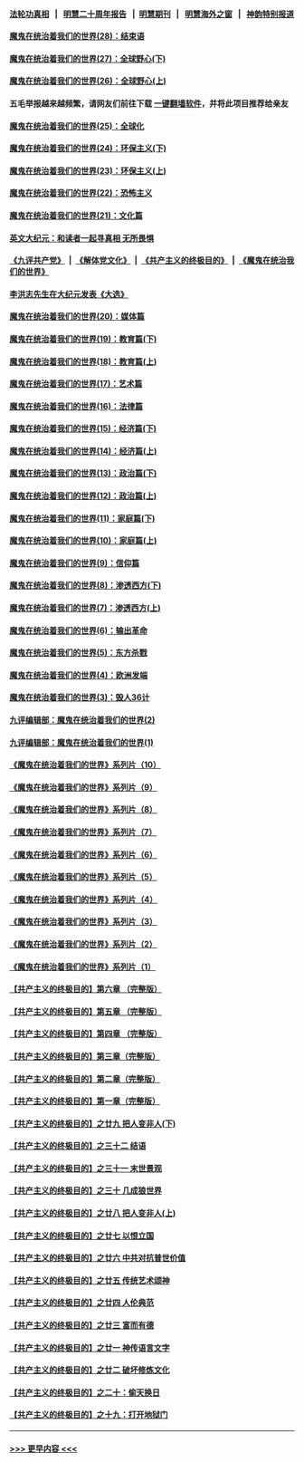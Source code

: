 #### [法轮功真相](https://github.com/gfw-breaker/truth/blob/master/README.md?t=0) &nbsp;&nbsp;|&nbsp;&nbsp; [明慧二十周年报告](https://github.com/gfw-breaker/mh-reports/blob/master/README.md?t=0) &nbsp;&nbsp;|&nbsp;&nbsp;[明慧期刊](https://github.com/gfw-breaker/mh-qikan) &nbsp;&nbsp;|&nbsp;&nbsp; [明慧海外之窗](https://github.com/gfw-breaker/mh-news/blob/master/README.md?t=0) &nbsp;&nbsp;|&nbsp;&nbsp; [神韵特别报道](https://github.com/gfw-breaker/mh-news/blob/master/shenyun.md?t=0)
#### [魔鬼在统治着我们的世界(28)：结束语](../pages/nsc422/n10936246.md?t=06240851) 
#### [魔鬼在统治着我们的世界(27)：全球野心(下)](../pages/nsc422/n10928319.md?t=06240851) 
#### [魔鬼在统治着我们的世界(26)：全球野心(上)](../pages/nsc422/n10900318.md?t=06240851) 
#### 五毛举报越来越频繁，请网友们前往下载 [一键翻墙软件](https://github.com/gfw-breaker/ssr-accounts)，并将此项目推荐给亲友
#### [魔鬼在统治着我们的世界(25)：全球化](../pages/nsc422/n10788205.md?t=06240851) 
#### [魔鬼在统治着我们的世界(24)：环保主义(下)](../pages/nsc422/n10695307.md?t=06240851) 
#### [魔鬼在统治着我们的世界(23)：环保主义(上)](../pages/nsc422/n10688613.md?t=06240851) 
#### [魔鬼在统治着我们的世界(22)：恐怖主义](../pages/nsc422/n10614727.md?t=06240851) 
#### [魔鬼在统治着我们的世界(21)：文化篇](../pages/nsc422/n10597706.md?t=06240851) 
#### [英文大纪元：和读者一起寻真相 无所畏惧](../pages/nsc422/n12542027.md?t=06240851) 
#### [《九评共产党》](https://github.com/begood0513/9ping.md/blob/master/README.md) &nbsp;|&nbsp; [《解体党文化》](../../../../jtdwh.md/blob/master/README.md)  &nbsp;|&nbsp; [《共产主义的终极目的》](../../../../gczydzjmd.md/blob/master/README.md) &nbsp;|&nbsp; [《魔鬼在统治我们的世界》](../../../../mgztzwmdsj.md/blob/master/README.md) 
#### [李洪志先生在大纪元发表《大选》](../pages/nsc422/n12534746.md?t=06240851) 
#### [魔鬼在统治着我们的世界(20)：媒体篇](../pages/nsc422/n10586579.md?t=06240851) 
#### [魔鬼在统治着我们的世界(19)：教育篇(下)](../pages/nsc422/n10564808.md?t=06240851) 
#### [魔鬼在统治着我们的世界(18)：教育篇(上)](../pages/nsc422/n10526970.md?t=06240851) 
#### [魔鬼在统治着我们的世界(17)：艺术篇](../pages/nsc422/n10499093.md?t=06240851) 
#### [魔鬼在统治着我们的世界(16)：法律篇](../pages/nsc422/n10485969.md?t=06240851) 
#### [魔鬼在统治着我们的世界(15)：经济篇(下)](../pages/nsc422/n10469975.md?t=06240851) 
#### [魔鬼在统治着我们的世界(14)：经济篇(上)](../pages/nsc422/n10457370.md?t=06240851) 
#### [魔鬼在统治着我们的世界(13)：政治篇(下)](../pages/nsc422/n10448270.md?t=06240851) 
#### [魔鬼在统治着我们的世界(12)：政治篇(上)](../pages/nsc422/n10444576.md?t=06240851) 
#### [魔鬼在统治着我们的世界(11)：家庭篇(下)](../pages/nsc422/n10440961.md?t=06240851) 
#### [魔鬼在统治着我们的世界(10)：家庭篇(上)](../pages/nsc422/n10435448.md?t=06240851) 
#### [魔鬼在统治着我们的世界(9)：信仰篇](../pages/nsc422/n10432159.md?t=06240851) 
#### [魔鬼在统治着我们的世界(8)：渗透西方(下)](../pages/nsc422/n10429603.md?t=06240851) 
#### [魔鬼在统治着我们的世界(7)：渗透西方(上)](../pages/nsc422/n10426013.md?t=06240851) 
#### [魔鬼在统治着我们的世界(6)：输出革命](../pages/nsc422/n10421536.md?t=06240851) 
#### [魔鬼在统治着我们的世界(5)：东方杀戮](../pages/nsc422/n10417707.md?t=06240851) 
#### [魔鬼在统治着我们的世界(4)：欧洲发端](../pages/nsc422/n10414890.md?t=06240851) 
#### [魔鬼在统治着我们的世界(3)：毁人36计](../pages/nsc422/n10411583.md?t=06240851) 
#### [九评编辑部：魔鬼在统治着我们的世界(2)](../pages/nsc422/n10410036.md?t=06240851) 
#### [九评编辑部：魔鬼在统治着我们的世界(1)](../pages/nsc422/n10406825.md?t=06240851) 
#### [《魔鬼在统治着我们的世界》系列片（10）](../pages/nsc422/n12292670.md?t=06240851) 
#### [《魔鬼在统治着我们的世界》系列片（9）](../pages/nsc422/n12290859.md?t=06240851) 
#### [《魔鬼在统治着我们的世界》系列片（8）](../pages/nsc422/n12287445.md?t=06240851) 
#### [《魔鬼在统治着我们的世界》系列片（7）](../pages/nsc422/n12283425.md?t=06240851) 
#### [《魔鬼在统治着我们的世界》系列片（6）](../pages/nsc422/n12282314.md?t=06240851) 
#### [《魔鬼在统治着我们的世界》系列片（5）](../pages/nsc422/n12281419.md?t=06240851) 
#### [《魔鬼在统治着我们的世界》系列片（4）](../pages/nsc422/n12274024.md?t=06240851) 
#### [《魔鬼在统治着我们的世界》系列片（3）](../pages/nsc422/n12271322.md?t=06240851) 
#### [《魔鬼在统治着我们的世界》系列片（2）](../pages/nsc422/n12269049.md?t=06240851) 
#### [《魔鬼在统治着我们的世界》系列片（1）](../pages/nsc422/n12267575.md?t=06240851) 
#### [【共产主义的终极目的】第六章 （完整版）](../pages/nsc422/n11428913.md?t=06240851) 
#### [【共产主义的终极目的】第五章 （完整版）](../pages/nsc422/n11428912.md?t=06240851) 
#### [【共产主义的终极目的】第四章 （完整版）](../pages/nsc422/n11428907.md?t=06240851) 
#### [【共产主义的终极目的】第三章（完整版）](../pages/nsc422/n11428848.md?t=06240851) 
#### [【共产主义的终极目的】第二章（完整版）](../pages/nsc422/n11428831.md?t=06240851) 
#### [【共产主义的终极目的】第一章（完整版）](../pages/nsc422/n11417651.md?t=06240851) 
#### [【共产主义的终极目的】之廿九 把人变非人(下)](../pages/nsc422/n11344140.md?t=06240851) 
#### [【共产主义的终极目的】之三十二 结语](../pages/nsc422/n11360535.md?t=06240851) 
#### [【共产主义的终极目的】之三十一 末世景观](../pages/nsc422/n11351129.md?t=06240851) 
#### [【共产主义的终极目的】之三十 几成狼世界](../pages/nsc422/n11348280.md?t=06240851) 
#### [【共产主义的终极目的】之廿八 把人变非人(上)](../pages/nsc422/n11340492.md?t=06240851) 
#### [【共产主义的终极目的】之廿七 以恨立国](../pages/nsc422/n11336944.md?t=06240851) 
#### [【共产主义的终极目的】之廿六 中共对抗普世价值](../pages/nsc422/n11324785.md?t=06240851) 
#### [【共产主义的终极目的】之廿五 传统艺术颂神](../pages/nsc422/n11296396.md?t=06240851) 
#### [【共产主义的终极目的】之廿四 人伦典范](../pages/nsc422/n11296397.md?t=06240851) 
#### [【共产主义的终极目的】之廿三 富而有德](../pages/nsc422/n11283598.md?t=06240851) 
#### [【共产主义的终极目的】之廿一 神传语言文字](../pages/nsc422/n11263265.md?t=06240851) 
#### [【共产主义的终极目的】之廿二 破坏修炼文化](../pages/nsc422/n11245728.md?t=06240851) 
#### [【共产主义的终极目的】之二十：偷天换日](../pages/nsc422/n11238846.md?t=06240851) 
#### [【共产主义的终极目的】之十九：打开地狱门](../pages/nsc422/n11206376.md?t=06240851) 

----
#### [ >>> 更早内容 <<< ](../indexes/nsc422-earlier.md)
